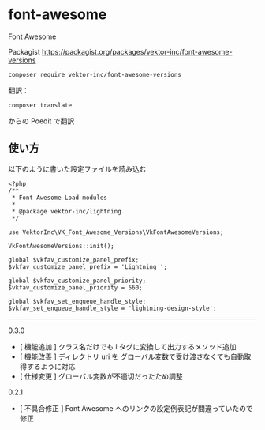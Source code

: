 # font-awesome
Font Awesome

Packagist
https://packagist.org/packages/vektor-inc/font-awesome-versions

```
composer require vektor-inc/font-awesome-versions
```

翻訳：

```
composer translate
```
からの Poedit で翻訳

## 使い方

以下のように書いた設定ファイルを読み込む

```
<?php
/**
 * Font Awesome Load modules
 *
 * @package vektor-inc/lightning
 */

use VektorInc\VK_Font_Awesome_Versions\VkFontAwesomeVersions;

VkFontAwesomeVersions::init();

global $vkfav_customize_panel_prefix;
$vkfav_customize_panel_prefix = 'Lightning ';

global $vkfav_customize_panel_priority;
$vkfav_customize_panel_priority = 560;

global $vkfav_set_enqueue_handle_style;
$vkfav_set_enqueue_handle_style = 'lightning-design-style';
```


---

0.3.0
* [ 機能追加 ] クラス名だけでも i タグに変換して出力するメソッド追加
* [ 機能改善 ] ディレクトリ uri を グローバル変数で受け渡さなくても自動取得するように対応
* [ 仕様変更 ] グローバル変数が不適切だったため調整

0.2.1
* [ 不具合修正 ] Font Awesome へのリンクの設定例表記が間違っていたので修正